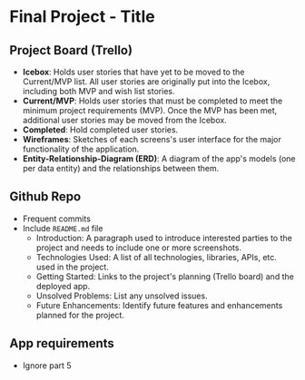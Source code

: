 # Final Project - Title

## Project Board (Trello)
  - <b>Icebox</b>: Holds user stories that have yet to be moved to the Current/MVP list. All user stories are originally put into the Icebox, including both MVP and wish list stories.
  - <b>Current/MVP</b>: Holds user stories that must be completed to meet the minimum project requirements (MVP). Once the MVP has been met, additional user stories may be moved from the Icebox.
  - <b>Completed</b>: Hold completed user stories.
  - <b>Wireframes</b>: Sketches of each screens's user interface for the major functionality of the application.
  - <b>Entity-Relationship-Diagram (ERD)</b>: A diagram of the app's models (one per data entity) and the relationships between them.

## Github Repo
  - Frequent commits
  - Include ```README.md``` file
    - Introduction: A paragraph used to introduce interested parties to the project and needs to include one or more screenshots.
    - Technologies Used: A list of all technologies, libraries, APIs, etc. used in the project.
    - Getting Started: Links to the project's planning (Trello board) and the deployed app.
    - Unsolved Problems: List any unsolved issues.
    - Future Enhancements: Identify future features and enhancements planned for the project.

## App requirements
  - Ignore part 5
